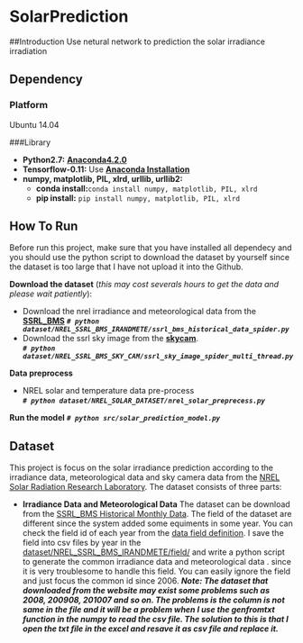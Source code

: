 # SolarPrediction

##Introduction
Use netural network to prediction the solar irradiance irradiation

## Dependency

### Platform
Ubuntu 14.04

###Library

- **Python2.7:** [**Anaconda4.2.0**](https://www.continuum.io/downloads)
- **Tensorflow-0.11:** Use [**Anaconda Installation**](https://www.tensorflow.org/versions/r0.11/get_started/os_setup.html#anaconda-installation)
- **numpy, matplotlib, PIL, xlrd, urllib, urllib2:**
	- **conda install:**`conda install numpy, matplotlib, PIL, xlrd`
	- **pip install:** `pip install numpy, matplotlib, PIL, xlrd`

## How To Run
Before run this project, make sure that you have installed all dependecy and you should use the python script to download the dataset by yourself since the dataset is too large that I have not upload it into the Github. 

**Download the dataset** (*this may cost severals hours to get the data and please wait patiently*):
- Download the nrel irradiance and meteorological data from the [**SSRL_BMS**](https://www.nrel.gov/midc/srrl_bms/)
    ***`# python dataset/NREL_SSRL_BMS_IRANDMETE/ssrl_bms_historical_data_spider.py`***
- Download the ssrl sky image from the [**skycam**](https://www.nrel.gov/midc/skycam).  
***`# python dataset/NREL_SSRL_BMS_SKY_CAM/ssrl_sky_image_spider_multi_thread.py`***

**Data preprocess**
- NREL solar and temperature data pre-process  
    ***`# python dataset/NREL_SOLAR_DATASET/nrel_solar_preprecess.py`***
  
**Run the model**
 ***`# python src/solar_prediction_model.py`***

## Dataset
This project is focus on the solar irradiance prediction according to the irradiance data, meteorological data and sky camera data from the [NREL Solar Radiation Research Laboratory](https://www.nrel.gov/midc/srrl_bms/).
The dataset consists of three parts:
- **Irradiance Data and Meteorological Data**
The dataset can be download from the [SSRL_BMS Historical Monthly Data](https://www.nrel.gov/midc/srrl_bms/historical/). The field of the dataset are different since the system added some equiments in some year. You can check the field id of each year from the [data field definition](https://www.nrel.gov/midc/srrl_bms/historical/qa_fd.html). I save the field into csv files by year in the [dataset/NREL_SSRL_BMS_IRANDMETE/field/](https://github.com/JackWang822/SolarPrediction/tree/master/dataset/NREL_SSRL_BMS_IRANDMETE/field) and write a python script to generate the common irradiance data and meteorological data . since it is very  troublesome to handle this field. You can easily ignore the field and just focus the common id since 2006.
***Note: The dataset that downloaded from the website may exist some problems such as 2008, 200908, 201007 and so on. The problems is the column is not same in the file and it will be a problem when I use the genfromtxt function in the numpy to read the csv file. The solution to this is that I open the txt file in the excel and resave it as csv file and replace it.***
